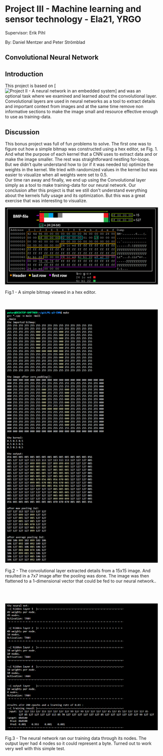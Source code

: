 # Project III - Machine learning and sensor technology - Ela21, YRGO

Supervisor: Erik Pihl 

By: Daniel Mentzer and Peter Strömblad
            
## Convolutional Neural Network

## Introduction
This project is based on [![Project II - A neural network in an embedded system](https://github.com/peter-strom/ML-p2-Neural_net_embedded)] and was an optional task where we examined and learned about the convolutional layer.
Convolutional layers are used in neural networks as a tool to extract details and important context from images and at the same time remove non informative sections to make the image small and resource effective enough to use as training-data. 
## Discussion
This bonus project was full of fun problems to solve. The first one was to figure out how a simple bitmap was constructed using a hex editor, se Fig. 1. And what the purpose of each kernel that a CNN uses to extract data and or make the image smaller. The rest was straightforward nestling for-loops. But we didn’t quite understand how to (or if it was needed to) optimize the weights in the kernel. We tried with randomized values in the kernel but was easier to visualize when all weights were set to 0.5.  
Our time ran away and finally, we end up using the Convolutional layer simply as a tool to make training-data for our neural network. Our conclusion after this project is that we still don't understand everything about the kernels fully usage and its optimization. But this was a great exercise that was interesting to visualize.

![alt text](https://github.com/peter-strom/ML-p3-CNN/blob/master/img/fig1.png)

Fig.1 - A simple bitmap viewed in a hex editor. 
  
 <br><br> 
![alt text](https://github.com/peter-strom/ML-p3-CNN/blob/master/img/fig2.png)

Fig.2 - The convolutional layer extracted details from a 15x15 image. And resulted in a 7x7 image after the pooling was done. The image was then flattened to a 1-dimensional vector that could be fed to our neural network..
  
<br><br>  
![alt text](https://github.com/peter-strom/ML-p3-CNN/blob/master/img/fig3.png)

Fig.3 - The neural network ran our training data through its nodes. The output layer had 4 nodes so it could represent a byte. Turned out to work very well with this simple test.   

